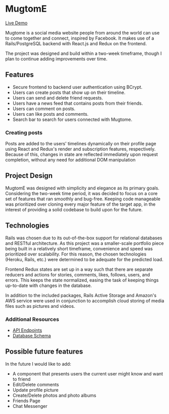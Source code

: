 # MugtomE

[Live Demo](https://mugtome.herokuapp.com/)

Mugtome is a social media website people from around the world can use to come together and connect, inspired by Facebook. It makes use of a Rails/PostgreSQL backend with React.js and Redux on the frontend.

The project was designed and build within a two-week timeframe, though I plan to continue adding improvements over time.

## Features
* Secure frontend to backend user authentication using BCrypt.
* Users can create posts that show up on their timeline.
* Users can send and delete friend requests.
* Users have a news feed that contains posts from their friends.
* Users can comment on posts.
* Users can like posts and comments.
* Search bar to search for users connected with Mugtome.

### Creating posts
Posts are added to the users' timelines dynamically on their profile page using React and Redux's render and subscription features, respectively. Because of this, changes in state are reflected immediately upon request completion, without any need for additional DOM manipulation

## Project Design
MugtomE was designed with simplicity and elegance as its primary goals. Considering the two-week time period, it was decided to focus on a core set of features that ran smoothly and bug-free. Keeping code manageable was prioritized over cloning every major feature of the target app, in the interest of providing a solid codebase to build upon for the future.

## Technologies
Rails was chosen due to its out-of-the-box support for relational databases and RESTful architecture. As this project was a smaller-scale portfolio piece being built in a relatively short timeframe, convenience and speed was prioritized over scalability. For this reason, the chosen technologies (Heroku, Rails, etc.) were determined to be adequate for the predicted load.

Frontend Redux states are set up in a way such that there are separate reducers and actions for stories, comments, likes, follows, users, and errors. This keeps the state normalized, easing the task of keeping things up-to-date with changes in the database.

In addition to the included packages, Rails Active Storage and Amazon's AWS service were used in conjunction to accomplish cloud storing of media files such as pictures and videos.

### Additional Resources
* [API Endpoints](backend-routes)
* [Database Schema](schema)

## Possible future features
In the future I would like to add:
* A component that presents users the current user might know and want to friend
* Edit/Delete comments
* Update profile picture
* Create/Delete photos and photo albums
* Friends Page
* Chat Messenger
